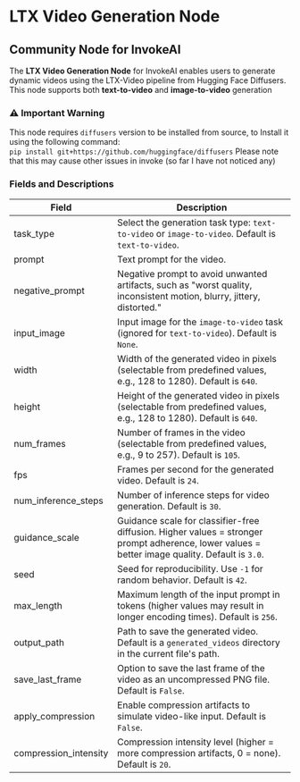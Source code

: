 # LTX Video Generation Node
## Community Node for InvokeAI

The **LTX Video Generation Node** for InvokeAI enables users to generate dynamic videos using the LTX-Video pipeline from Hugging Face Diffusers. This node supports both **text-to-video** and **image-to-video** generation

### ⚠️ Important Warning
This node requires `diffusers` version to be installed from source, to Install it using the following command:  
``pip install git+https://github.com/huggingface/diffusers``
Please note that this may cause other issues in invoke (so far I have not noticed any)

### Fields and Descriptions

| Field                   | Description                                                                                     |
| ----------------------- | ----------------------------------------------------------------------------------------------- |
| task_type               | Select the generation task type: `text-to-video` or `image-to-video`. Default is `text-to-video`. |
| prompt                  | Text prompt for the video.                                                                     |
| negative_prompt         | Negative prompt to avoid unwanted artifacts, such as "worst quality, inconsistent motion, blurry, jittery, distorted." |
| input_image             | Input image for the `image-to-video` task (ignored for `text-to-video`). Default is `None`.     |
| width                   | Width of the generated video in pixels (selectable from predefined values, e.g., 128 to 1280). Default is `640`. |
| height                  | Height of the generated video in pixels (selectable from predefined values, e.g., 128 to 1280). Default is `640`. |
| num_frames              | Number of frames in the video (selectable from predefined values, e.g., 9 to 257). Default is `105`. |
| fps                     | Frames per second for the generated video. Default is `24`.                                     |
| num_inference_steps     | Number of inference steps for video generation. Default is `30`.                                |
| guidance_scale          | Guidance scale for classifier-free diffusion. Higher values = stronger prompt adherence, lower values = better image quality. Default is `3.0`. |
| seed                    | Seed for reproducibility. Use `-1` for random behavior. Default is `42`.                        |
| max_length              | Maximum length of the input prompt in tokens (higher values may result in longer encoding times). Default is `256`. |
| output_path             | Path to save the generated video. Default is a `generated_videos` directory in the current file's path. |
| save_last_frame         | Option to save the last frame of the video as an uncompressed PNG file. Default is `False`.      |
| apply_compression       | Enable compression artifacts to simulate video-like input. Default is `False`.                  |
| compression_intensity   | Compression intensity level (higher = more compression artifacts, 0 = none). Default is `20`.    |

